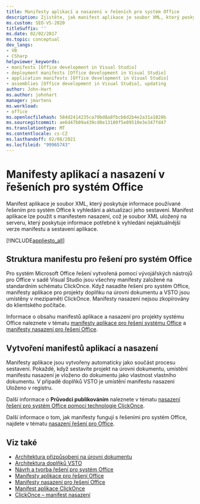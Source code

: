 ```yaml
---
title: Manifesty aplikací a nasazení v řešeních pro systém Office
description: Zjistěte, jak manifest aplikace je soubor XML, který poskytuje informace používané řešením pro systém Office k vyhledání a aktualizaci jeho sestavení.
ms.custom: SEO-VS-2020
titleSuffix: ''
ms.date: 02/02/2017
ms.topic: conceptual
dev_langs:
- VB
- CSharp
helpviewer_keywords:
- manifests [Office development in Visual Studio]
- deployment manifests [Office development in Visual Studio]
- application manifests [Office development in Visual Studio]
- assemblies [Office development in Visual Studio], updating
author: John-Hart
ms.author: johnhart
manager: jmartens
ms.workload:
- office
ms.openlocfilehash: 584d2414235ca70bd8a8fbcb6d2b4e2a31a1828b
ms.sourcegitcommit: ae6d47b09a439cd0e13180f5e89510e3e347fd47
ms.translationtype: MT
ms.contentlocale: cs-CZ
ms.lasthandoff: 02/08/2021
ms.locfileid: "99965743"
---
```

# <a name="application-and-deployment-manifests-in-office-solutions"></a>Manifesty aplikací a nasazení v řešeních pro systém Office
  Manifest aplikace je soubor XML, který poskytuje informace používané řešením pro systém Office k vyhledání a aktualizaci jeho sestavení. Manifest aplikace lze použít s manifestem nasazení, což je soubor XML uložený na serveru, který poskytuje informace potřebné k vyhledání nejaktuálnější verze manifestu a sestavení aplikace.

 [!INCLUDE[appliesto_all](../vsto/includes/appliesto-all-md.md)]

## <a name="manifest-structure-for-office-solutions"></a>Struktura manifestu pro řešení pro systém Office
 Pro systém Microsoft Office řešení vytvořená pomocí vývojářských nástrojů pro Office v sadě Visual Studio jsou všechny manifesty založené na standardním schématu ClickOnce. Když nasadíte řešení pro systém Office, manifesty aplikace pro projekty doplňku na úrovni dokumentu a VSTO jsou umístěny v mezipaměti ClickOnce. Manifesty nasazení nejsou zkopírovány do klientského počítače.

 Informace o obsahu manifestů aplikace a nasazení pro projekty systému Office naleznete v tématu [manifesty aplikace pro řešení systému Office](../vsto/application-manifests-for-office-solutions.md) a [manifesty nasazení pro řešení Office](../vsto/deployment-manifests-for-office-solutions.md).

## <a name="create-application-and-deployment-manifests"></a>Vytvoření manifestů aplikací a nasazení
 Manifesty aplikace jsou vytvořeny automaticky jako součást procesu sestavení. Pokaždé, když sestavíte projekt na úrovni dokumentu, umístění manifestu nasazení je vloženo do dokumentu jako vlastnost vlastního dokumentu. V případě doplňků VSTO je umístění manifestu nasazení Uloženo v registru.

 Další informace o **Průvodci publikováním** naleznete v tématu [nasazení řešení pro systém Office pomocí technologie ClickOnce](../vsto/deploying-an-office-solution-by-using-clickonce.md).

 Další informace o tom, jak manifesty fungují s řešeními pro systém Office, najdete v tématu [nasazení řešení pro Office](../vsto/deploying-an-office-solution.md).

## <a name="see-also"></a>Viz také

- [Architektura přizpůsobení na úrovni dokumentu](../vsto/architecture-of-document-level-customizations.md)
- [Architektura doplňků VSTO](../vsto/architecture-of-vsto-add-ins.md)
- [Návrh a tvorba řešení pro systém Office](../vsto/designing-and-creating-office-solutions.md)
- [Manifesty aplikace pro řešení Office](../vsto/application-manifests-for-office-solutions.md)
- [Manifesty nasazení pro řešení Office](../vsto/deployment-manifests-for-office-solutions.md)
- [Manifest aplikace ClickOnce](../deployment/clickonce-application-manifest.md)
- [ClickOnce – manifest nasazení](../deployment/clickonce-deployment-manifest.md)